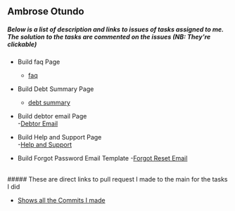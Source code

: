 ## Ambrose Otundo

##### Below is a list of description and links to issues of tasks assigned to me. The solution to the tasks are commented on the issues *(NB: They're clickable)*

* Build faq Page <br>
    - [faq](https://github.com/zuri-training/proj_debtors-team-36/pull/74)
    
* Build Debt Summary Page <br>
    - [debt summary]((https://github.com/zuri-training/proj_debtors-team-36/pull/81))

* Build debtor email Page <br>
    -[Debtor Email](https://github.com/zuri-training/proj_debtors-team-36/pull/91)
* Build Help and Support Page <br>
    -[Help and Support](https://github.com/zuri-training/proj_debtors-team-36/pull/90)
    
* Build Forgot Password Email Template
    -[Forgot Reset Email](https://github.com/zuri-training/proj_debtors-team-36/pull/119)
<br>
##### These are direct links to pull request I made to the main for the tasks I did

* [Shows all the Commits I made](https://github.com/zuri-training/proj_debtors-team-36/pulls?q=is%3Apr+author%3AAmbroseOtundo+is%3Aclosed)
